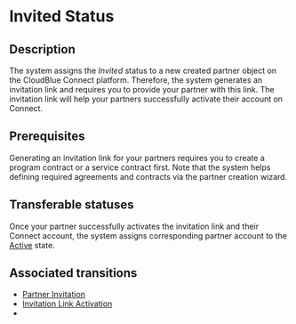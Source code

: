 # Invited Status
## Description
The system assigns the *Invited* status to a new created partner object on the CloudBlue Connect platform. Therefore, the system generates an invitation link and requires you to provide your partner with this link. The invitation link will help your partners successfully activate their account on Connect.
## Prerequisites
Generating an invitation link for your partners requires you to create a program contract or a service contract first. Note that the system helps defining required agreements and contracts via the partner creation wizard.
## Transferable statuses
Once your partner successfully activates the invitation link and their Connect account, the system assigns corresponding partner account to the [Active](s-b-active.html) state.
## Associated transitions
* [Partner Invitation](t-1-new-invited.html)
* [Invitation Link Activation](t-3-inv-active.html)
* 
